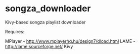 songza_downloader
=================
Kivy-based songza playlist downloader

Requires: 

MPlayer - http://www.mplayerhq.hu/design7/dload.html
LAME - http://lame.sourceforge.net/
Kivy

